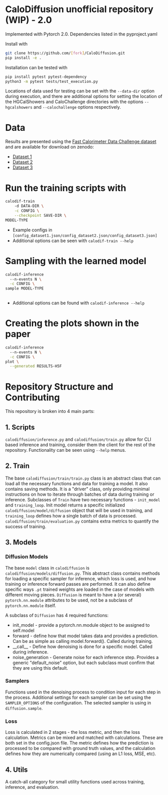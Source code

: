 # CaloDiffusion unofficial repository (WIP) - 2.0

Implemented with Pytorch 2.0. 
Dependencies listed in the pyproject.yaml

Install with 
```bash
git clone https://github.com/[fork]/CaloDiffusion.git
pip install -e .
```

Installation can be tested with 

```bash
pip install pytest pytest-dependency
python3 -m pytest tests/test_execution.py
```

Locations of data used for testing can be set with the `--data-dir` option during execution, and there are additional options for setting the location of the HGCalShowers and CaloChallenge directories with the options `--hgcalshowers` and `--calochallenge` options respectively. 


# Data

Results are presented using the [Fast Calorimeter Data Challenge dataset](https://calochallenge.github.io/homepage/) and are available for download on zenodo:
* [Dataset 1](https://zenodo.org/record/6368338)
* [Dataset 2](https://zenodo.org/record/6366271)
* [Dataset 3](https://zenodo.org/record/6366324)

# Run the training scripts with

```bash
calodif-train 
    -d DATA-DIR \
    -c CONFIG \
    --checkpoint SAVE-DIR \
MODEL-TYPE
```
* Example configs in ```[config_dataset1.json/config_dataset2.json/config_dataset3.json]```
* Additional options can be seen with `calodif-train --help`

# Sampling with the learned model

```bash
calodif-inference
  --n-events N \
  -c CONFIG \
sample MODEL-TYPE
  
```
* Additional options can be found with `calodif-inference --help`
  
# Creating the plots shown in the paper

```bash
calodif-inference
  --n-events N \
  -c CONFIG \
plot \
  --generated RESULTS-H5F
```

# Repository Structure and Contributing

This repository is broken into 4 main parts:

## 1. Scripts 

`calodiffusion/inference.py` and `calodiffusion/train.py` allow for CLI based inference and training, consider them the client for the rest of the repository. 
Functionality can be seen using `--help` menus. 

## 2. Train 

The base `calodiffusion/train/train.py` class is an abstract class that can load all the necessary functions and data for training a model. 
It also contains saving methods. 
It is a "driver" class, only providing minimal instructions on how to iterate through batches of data during training or inference. 
Subclasses of `Train` have two necessary functions - `init_model` and `training_loop`. 
Init model returns a specific initialized `calodiffusion/model/diffusion` object that will be used in training, and `training_loop` defines how a single batch of data is processed.
`calodiffusion/train/evaluation.py` contains extra metrics to quantify the success of training. 

## 3. Models

### Diffusion Models 
The base `model` class in `calodiffusion` is `calodiffusion/models/diffusion.py`. 
This abstract class contains methods for loading a specific sampler for inference, which loss is used, and how training or inference forward passes are performed. 
It can also define specific ways `.pt` trained weights are loaded in the case of models with different moving pieces. 
`Diffusion` is meant to have a (or several) `pytorch.nn.module` attributes to be used, not be a subclass of `pytorch.nn.module` itself. 

A subclass of `Diffusion` has 4 required functions: 

* init_model - provide a pytorch.nn.module object to be assigned to self.model
* forward - define how that model takes data and provides a prediction. Can be as simple as calling model.forward(). Called during training.
* \_\_call__ - Define how denoising is done for a specific model. Called during inference.
* noise_generation - Generate noise for each inference step. Provides a generic "default_noise" option, but each subclass must confirm that they are using this default. 

### Samplers 
Functions used in the denoising process to condition input for each step in the process.
Additional settings for each sampler can be set using the `SAMPLER_OPTIONS` of the configuration. 
The selected sampler is using in `diffusion.sample`.  


### Loss

Loss is calculated in 2 stages - the loss metric, and then the loss calculation. 
Metrics can be mixed and matched with calculations. 
These are both set in the config.json file.
The metric defines how the prediction is processed to be compared with ground truth values, and the calculation defines how they are numerically compared (using an L1 loss, MSE, etc). 

## 4. Utils
A catch-all category for small utility functions used across training, inference, and evaluation. 